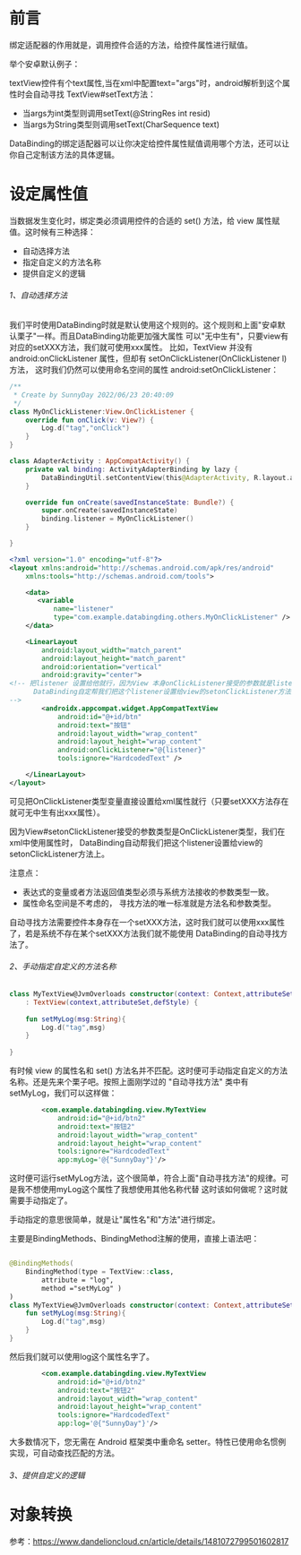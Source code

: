 # 前言

绑定适配器的作用就是，调用控件合适的方法，给控件属性进行赋值。

举个安卓默认例子：

textView控件有个text属性,当在xml中配置text="args"时，android解析到这个属性时会自动寻找 TextView#setText方法：
- 当args为int类型则调用setText(@StringRes int resid)
- 当args为String类型则调用setText(CharSequence text)

DataBinding的绑定适配器可以让你决定给控件属性赋值调用哪个方法，还可以让你自己定制该方法的具体逻辑。

# 设定属性值

当数据发生变化时，绑定类必须调用控件的合适的 set() 方法，给 view 属性赋值。这时候有三种选择：

- 自动选择方法
- 指定自定义的方法名称
- 提供自定义的逻辑

###### 1、自动选择方法

我们平时使用DataBinding时就是默认使用这个规则的。这个规则和上面"安卓默认栗子"一样。而且DataBinding功能更加强大属性
可以"无中生有"，只要view有对应的setXXX方法，我们就可使用xxx属性。 比如，TextView 并没有 android:onClickListener 
属性，但却有 setOnClickListener(OnClickListener l)方法， 这时我们仍然可以使用命名空间的属性 android:setOnClickListener：

```kotlin
/**
 * Create by SunnyDay 2022/06/23 20:40:09
 */
class MyOnClickListener:View.OnClickListener {
    override fun onClick(v: View?) {
        Log.d("tag","onClick")
    }
}

```
```kotlin
class AdapterActivity : AppCompatActivity() {
    private val binding: ActivityAdapterBinding by lazy {
        DataBindingUtil.setContentView(this@AdapterActivity, R.layout.activity_adapter)
    }

    override fun onCreate(savedInstanceState: Bundle?) {
        super.onCreate(savedInstanceState)
        binding.listener = MyOnClickListener()
    }

}
```

```xml
<?xml version="1.0" encoding="utf-8"?>
<layout xmlns:android="http://schemas.android.com/apk/res/android"
    xmlns:tools="http://schemas.android.com/tools">

    <data>
       <variable
           name="listener"
           type="com.example.databingding.others.MyOnClickListener" />
    </data>

    <LinearLayout
        android:layout_width="match_parent"
        android:layout_height="match_parent"
        android:orientation="vertical"
        android:gravity="center">
<!-- 把listener 设置给他就行，因为View 本身onClickListener接受的参数就是listener。
      DataBinding自定帮我们把这个listener设置给view的setonClickListener方法上。
-->
        <androidx.appcompat.widget.AppCompatTextView
            android:id="@+id/btn"
            android:text="按钮"
            android:layout_width="wrap_content"
            android:layout_height="wrap_content"
            android:onClickListener="@{listener}"
            tools:ignore="HardcodedText" />

    </LinearLayout>
</layout>
```
可见把OnClickListener类型变量直接设置给xml属性就行（只要setXXX方法存在就可无中生有出xxx属性）。

因为View#setonClickListener接受的参数类型是OnClickListener类型，我们在xml中使用属性时， 
DataBinding自动帮我们把这个listener设置给view的setonClickListener方法上。

注意点：
- 表达式的变量或者方法返回值类型必须与系统方法接收的参数类型一致。
- 属性命名空间是不考虑的， 寻找方法的唯一标准就是方法名和参数类型。


自动寻找方法需要控件本身存在一个setXXX方法，这时我们就可以使用xxx属性了，若是系统不存在某个setXXX方法我们就不能使用
DataBinding的自动寻找方法了。

###### 2、手动指定自定义的方法名称

```kotlin
class MyTextView@JvmOverloads constructor(context: Context,attributeSet: AttributeSet?,defStyle:Int = 0)
    : TextView(context,attributeSet,defStyle) {
    
    fun setMyLog(msg:String){
        Log.d("tag",msg)
    }
    
}
```

有时候 view 的属性名和 set() 方法名并不匹配。这时便可手动指定自定义的方法名称。还是先来个栗子吧。按照上面刚学过的
"自动寻找方法"  类中有setMyLog，我们可以这样做：

```xml
        <com.example.databingding.view.MyTextView
            android:id="@+id/btn2"
            android:text="按钮2"
            android:layout_width="wrap_content"
            android:layout_height="wrap_content"
            tools:ignore="HardcodedText"
            app:myLog='@{"SunnyDay"}'/>
```
这时便可运行setMyLog方法，这个很简单，符合上面"自动寻找方法"的规律。可是我不想使用myLog这个属性了我想使用其他名称代替
这时该如何做呢？这时就需要手动指定了。

手动指定的意思很简单，就是让"属性名"和"方法"进行绑定。

主要是BindingMethods、BindingMethod注解的使用，直接上语法吧：

```kotlin

@BindingMethods(
    BindingMethod(type = TextView::class,
        attribute = "log",
        method ="setMyLog" )
)
class MyTextView@JvmOverloads constructor(context: Context,attributeSet: AttributeSet?,defStyle:Int = 0): TextView(context,attributeSet,defStyle) {
    fun setMyLog(msg:String){
        Log.d("tag",msg)
    }
}

```

然后我们就可以使用log这个属性名字了。

```xml
        <com.example.databingding.view.MyTextView
            android:id="@+id/btn2"
            android:text="按钮2"
            android:layout_width="wrap_content"
            android:layout_height="wrap_content"
            tools:ignore="HardcodedText"
            app:log='@{"SunnyDay"}'/>
```

大多数情况下，您无需在 Android 框架类中重命名 setter。特性已使用命名惯例实现，可自动查找匹配的方法。

###### 3、提供自定义的逻辑


# 对象转换

参考：https://www.dandelioncloud.cn/article/details/1481072799501602817
